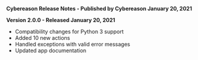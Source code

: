 **Cybereason Release Notes - Published by Cybereason January 20, 2021**


**Version 2.0.0 - Released January 20, 2021**

* Compatibility changes for Python 3 support
* Added 10 new actions
* Handled exceptions with valid error messages
* Updated app documentation
